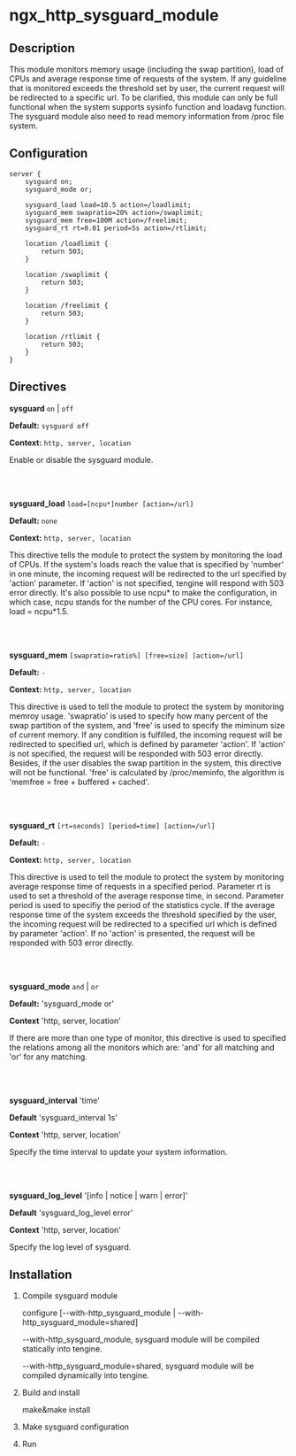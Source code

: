 # ngx_http_sysguard_module

## Description

This module monitors memory usage (including the swap partition), load of CPUs and average response time of requests of the system. If any guideline that is monitored exceeds the threshold set by user, the current request will be redirected to a specific url. To be clarified, this module can only be full functional when the system supports sysinfo function and loadavg function. The sysguard module also need to read memory information from /proc file system.

## Configuration

    server {
        sysguard on;
        sysguard_mode or;

        sysguard_load load=10.5 action=/loadlimit;
        sysguard_mem swapratio=20% action=/swaplimit;
        sysguard_mem free=100M action=/freelimit;
        sysguard_rt rt=0.01 period=5s action=/rtlimit;

        location /loadlimit {
            return 503;
        }

        location /swaplimit {
            return 503;
        }

        location /freelimit {
            return 503;
        }

        location /rtlimit {
            return 503;
        }
    }

## Directives

**sysguard** `on` | `off`

**Default:** `sysguard off`

**Context:** `http, server, location` 
     
Enable or disable the sysguard module.

<br/>
<br/>

**sysguard_load** `load=[ncpu*]number [action=/url]`

**Default:** `none`

**Context:** `http, server, location`

This directive tells the module to protect the system by monitoring the load of CPUs. If the system's loads reach the value that is specified by 'number' in one minute, the incoming request will be redirected to the url specified by 'action' parameter. If 'action' is not specified, tengine will respond with 503 error directly. It's also possible to use ncpu\* to make the configuration, in which case, ncpu stands for the number of the CPU cores. For instance, load = ncpu*1.5.

<br/>
<br/>

**sysguard_mem** `[swapratio=ratio%] [free=size] [action=/url]`

**Default:** `-`

**Context:** `http, server, location`

This directive is used to tell the module to protect the system by monitoring memroy usage. 'swapratio' is used to specify how many percent of the swap partition of the system, and 'free' is used to specify the miminum size of current memory. If any condition is fulfilled, the incoming request will be redirected to specified url, which is defined by parameter 'action'. If 'action' is not specified, the request will be responded with 503 error directly. Besides, if the user disables the swap partition in the system, this directive will not be functional. 'free' is calculated by /proc/meminfo, the algorithm is 'memfree = free + buffered + cached'. 

<br/>
<br/>

**sysguard_rt** `[rt=seconds] [period=time] [action=/url]`

**Default:** `-`
                
**Context:** `http, server, location`

This directive is used to tell the module to protect the system by monitoring average response time of requests in a specified period. Parameter rt is used to set a threshold of the average response time, in second. Parameter period is used to specifiy the period of the statistics cycle. If the average response time of the system exceeds the threshold specified by the user, the incoming request will be redirected to a specified url which is defined by parameter 'action'. If no 'action' is presented, the request will be responded with 503 error directly.

<br/>
<br/>

**sysguard_mode** `and` | `or`

**Default:**  'sysguard_mode or' 

**Context** 'http, server, location'

If there are more than one type of monitor, this directive is used to specified the relations among all the monitors which are: 'and' for all matching and 'or' for any matching.

<br/>
<br/>

**sysguard_interval** 'time'
       
**Default** 'sysguard_interval 1s'
         
**Context** 'http, server, location'
       
Specify the time interval to update your system information.

<br/>
<br/>

**sysguard_log_level** '[info | notice | warn | error]'
       
**Default** 'sysguard_log_level error'
         
**Context** 'http, server, location'
       
Specify the log level of sysguard.

## Installation

 1. Compile sysguard module
         
    configure  [--with-http_sysguard_module | --with-http_sysguard_module=shared]

    --with-http_sysguard_module, sysguard module will be compiled statically into tengine.

    --with-http_sysguard_module=shared, sysguard module will be compiled dynamically into tengine.

 2. Build and install

    make&make install
 
 3. Make sysguard configuration
 
 4. Run
